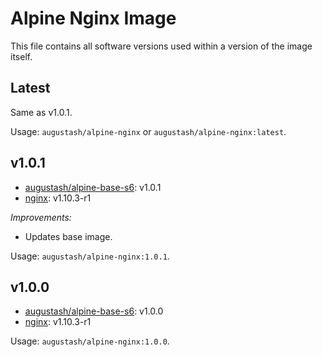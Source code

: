 # Alpine Nginx Image

This file contains all software versions used within a version of the image itself.

## Latest

Same as v1.0.1.

Usage: `augustash/alpine-nginx` or `augustash/alpine-nginx:latest`.

## v1.0.1

- [augustash/alpine-base-s6](https://github.com/augustash/docker-alpine-base-s6): v1.0.1
- [nginx](http://nginx.org/): v1.10.3-r1

*Improvements:*

- Updates base image.

Usage: `augustash/alpine-nginx:1.0.1`.

## v1.0.0

- [augustash/alpine-base-s6](https://github.com/augustash/docker-alpine-base-s6): v1.0.0
- [nginx](http://nginx.org/): v1.10.3-r1

Usage: `augustash/alpine-nginx:1.0.0`.
